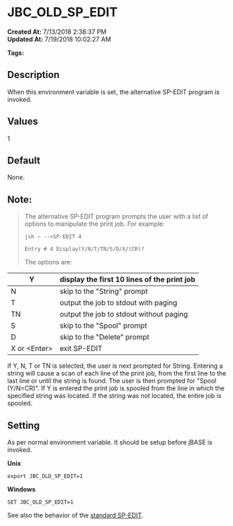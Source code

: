 # JBC_OLD_SP_EDIT

**Created At:** 7/13/2018 2:38:37 PM  
**Updated At:** 7/19/2018 10:02:27 AM  

**Tags:**
<badge text='spooler' vertical='middle' />
<badge text='environment variables' vertical='middle' />

## Description

When this environment variable is set, the alternative SP-EDIT program is invoked.



## Values

1



## Default

None.



## Note:


> The alternative SP-EDIT program prompts the user with a list of options to manipulate the print job. For example:
> 
> `jsh ~ -->SP-EDIT 4`
> 
> `Entry # 4 Display(Y/N/T/TN/S/D/X/(CR)?`
> 
> The options are:



| Y<br> | display the first 10 lines of the print job<br> |
| --- | --- |
| N<br> | skip to the "String" prompt<br> |
| T<br> | output the job to stdout with paging<br> |
| TN<br> | output the job to stdout without paging<br> |
| S<br> | skip to the "Spool" prompt<br> |
| D<br> | skip to the "Delete" prompt<br> |
| X or &lt;Enter&gt;<br> | exit SP-EDIT<br> |


If Y, N, T or TN is selected, the user is next prompted for String. Entering a string will cause a scan of each line of the print job, from the first line to the last line or until the string is found. The user is then prompted for "Spool (Y/N=CR)". If Y is entered the print job is spooled from the line in which the specified string was located. If the string was not located, the entire job is spooled.



## Setting

As per normal environment variable. It should be setup before jBASE is invoked.

**Unix**

```
export JBC_OLD_SP_EDIT=1
```



**Windows**

```
SET JBC_OLD_SP_EDIT=1
```



See also the behavior of the [standard SP-EDIT](306467-sp-edit).


